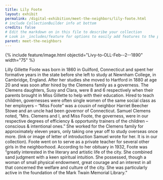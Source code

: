 ```yaml
---
title: Lily Foote
layout: exhibit
permalink: /digital-exhibition/meet-the-neighbors/lily-foote.html
# include CollectionBuilder info at bottom
credits: false
# Edit the markdown on in this file to describe your collection
# Look in _includes/feature for options to easily add features to the page
parent: meet-the-neighbors
---
```


{% include feature/image.html objectid="Livy-to-OLL-Feb--2--1890" width="75" %}

Lilly Gillette Foote was born in 1860 in Guilford, Connecticut and spent her formative years in the state before she left to study at Newnham College, in Cambridge, England. After her studies she moved to Hartford in 1880 at age 20 and was soon after hired by the Clemens family as a governess. The Clemens daughters, Susy and Clara, were 8 and 6 respectively when their parents brought in Miss Gillette to help with their education. Hired to teach children, governesses were often single women of the same social class as her employers – “Miss Foote” was a cousin of neighbor Harriet Beecher Stowe and an uncle had been governor of Connecticut. Samuel Clemens noted, “Mrs. Clemens and I, and Miss Foote, the governess, were in our respective degrees of efficiency & opportunity trainers of the children – conscious & intentional ones.” She worked for the Clemens family for approximately eleven years, only taking one year off to study overseas once more. (link or image of letter of introduction Samuel wrote for her. It is in our collection). Foote went on to serve as a private teacher for several other girls in the neighborhood. According to her obituary in 1932, Foote was “greatly interested in the literary and artistic life of the city. She combined sand judgment with a keen spiritual intuition. She possessed, though a woman of small physical endowment, great courage and an interest in all that concerned the welfare and culture of the city. She was particularly active in the foundation of the Mark Twain Memorial Library.”  
